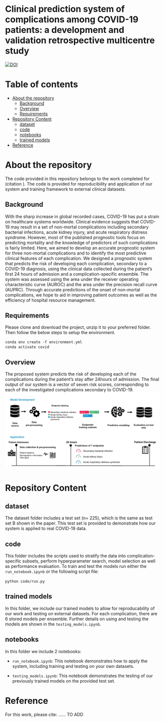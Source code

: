 # Clinical prediction system of complications among COVID-19 patients: a development and validation retrospective multicentre study

[![DOI](https://zenodo.org/badge/313361127.svg)](https://zenodo.org/badge/latestdoi/313361127)


Table of contents
=================

<!--ts-->
   * [About the repository](#About-the-repository)
      * [Background](#Background)
      * [Overview](#Overview)
      * [Requirements](#Requirements)
   * [Repository Content](#Repository-Content)
      * [dataset](#dataset)
      * [code](#code)
      * [notebooks](#notebooks)
      * [trained models](#trained_models)
   * [Reference](#Reference)
   
<!--te-->
About the repository
============
The code provided in this repository belongs to the work completed for (citation ). The code is provided for reproducibility and application of our system and training framework to external clinical datasets.

Background
----------
With the sharp increase in global recorded cases, COVID-19 has put a strain on healthcare systems worldwide. Clinical evidence suggests that COVID-19 may result in a set of non-mortal complications including secondary bacterial infections, acute kidney injury, and acute respiratory distress syndrome.  However, most of the published prognostic tools focus on predicting mortality and the knowledge of predictors of such complications is fairly limited.  Here, we aimed to develop an accurate prognostic system for three non-mortal complications and to identify the most predictive clinical features of each complication.  We designed a prognostic system that predicts the risk of developing each complication, secondary to a COVID-19 diagnosis, using the clinical data collected during the patient’s first 24 hours of admission and a complication-specific ensemble.  The system was assessed using the area under the receiver operating characteristic curve (AUROC) and the area under the precision recall curve (AUPRC). Through accurate predictions of the onset of non-mortal complications, we hope to aid in improving patient outcomes as well as the efficiency of hospital resource management.

Requirements
--------------
Please clone and download the project, unzip it to your preferred folder. Then follow the below steps to setup the environment.

```
conda env create -f environment.yml
conda activate covid
```

Overview
--------
The proposed system predicts the risk of developing each of the complications during the patient’s stay after 24hours of admission. The final output of our system is a vector of seven risk scores, corresponding to each of the investigated complications secondary to COVID-19.
![Preprocessing highlights](overview_figure.jpg)

Repository Content
====================


dataset
--------
The dataset folder includes a test set (n= 225), which is the same as test set B shown in the paper. This test set is provided to demonstrate how our system is applied to real COVID-19 data.

code
-----------------------------

This folder includes the scripts used to stratify the data into complication-specific subsets, perform hyperparameter search, model selection as well as performance evaluation.
To train and test the models run either the ```run_notebook.ipynb``` or  the following script file: 

``` python code/run.py ```

trained models
-------------
In this folder, we include our trained models to allow for reproducability of our work and testing on external datasets. For each complication, there are 6 stored models per ensemble. Further details on using and testing the models are shown in the ```testing_models.ipynb```.

notebooks
---------
In this folder we include 2 notebooks:
* ```run_notebook.ipynb```: This notebook demonstrates how to apply the system, including training and testing on your own datasets.

* ```testing_models.ipynb```: This notebook demonstrates the testing of our previously trained models on the provided test set.


Reference
=========
For this work, please cite: ...... TO ADD
